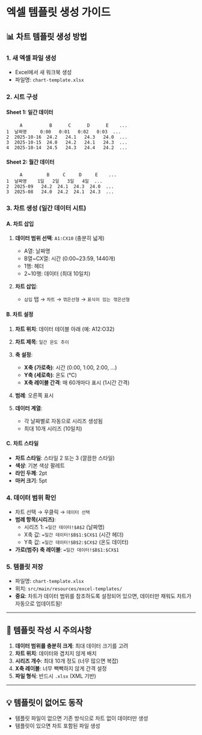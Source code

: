 # 엑셀 템플릿 생성 가이드

## 📊 차트 템플릿 생성 방법

### 1. 새 엑셀 파일 생성
- Excel에서 새 워크북 생성
- 파일명: `chart-template.xlsx`

### 2. 시트 구성
#### **Sheet 1: 일간 데이터**
```
     A          B      C      D      E    ...
1  날짜명     0:00   0:01   0:02   0:03  ...
2  2025-10-16  24.2   24.1   24.3   24.0  ...
3  2025-10-15  24.0   24.2   24.1   24.3  ...
4  2025-10-14  24.5   24.3   24.4   24.2  ...
```

#### **Sheet 2: 월간 데이터**
```
     A         B     C     D     E    ...
1  날짜명    1일   2일   3일   4일  ...
2  2025-09   24.2  24.1  24.3  24.0  ...
3  2025-08   24.0  24.2  24.1  24.3  ...
```

### 3. 차트 생성 (일간 데이터 시트)

#### A. 차트 삽입
1. **데이터 범위 선택**: `A1:CX10` (충분히 넓게)
   - A열: 날짜명
   - B열~CX열: 시간 (0:00~23:59, 1440개)
   - 1행: 헤더
   - 2~10행: 데이터 (최대 10일치)

2. **차트 삽입**:
   - `삽입` 탭 → `차트` → `꺾은선형` → `표식이 있는 꺾은선형`

#### B. 차트 설정
1. **차트 위치**: 데이터 테이블 아래 (예: A12:O32)

2. **차트 제목**: `일간 온도 추이`

3. **축 설정**:
   - **X축 (가로축)**: 시간 (0:00, 1:00, 2:00, ...)
   - **Y축 (세로축)**: 온도 (°C)
   - **X축 레이블 간격**: 매 60개마다 표시 (1시간 간격)

4. **범례**: 오른쪽 표시

5. **데이터 계열**:
   - 각 날짜별로 자동으로 시리즈 생성됨
   - 최대 10개 시리즈 (10일치)

#### C. 차트 스타일
- **차트 스타일**: 스타일 2 또는 3 (깔끔한 스타일)
- **색상**: 기본 색상 팔레트
- **라인 두께**: 2pt
- **마커 크기**: 5pt

### 4. 데이터 범위 확인
- 차트 선택 → 우클릭 → `데이터 선택`
- **범례 항목(시리즈)**:
  - 시리즈 1: `=일간 데이터!$A$2` (날짜명)
  - X축 값: `=일간 데이터!$B$1:$CX$1` (시간 헤더)
  - Y축 값: `=일간 데이터!$B$2:$CX$2` (온도 데이터)
- **가로(범주) 축 레이블**: `=일간 데이터!$B$1:$CX$1`

### 5. 템플릿 저장
- 파일명: `chart-template.xlsx`
- 위치: `src/main/resources/excel-templates/`
- **중요**: 차트가 데이터 범위를 참조하도록 설정되어 있으면, 
  데이터만 채워도 차트가 자동으로 업데이트됨!

---

## 🎯 템플릿 작성 시 주의사항

1. **데이터 범위를 충분히 크게**: 최대 데이터 크기를 고려
2. **차트 위치**: 데이터와 겹치지 않게 배치
3. **시리즈 개수**: 최대 10개 정도 (너무 많으면 복잡)
4. **X축 레이블**: 너무 빽빽하지 않게 간격 설정
5. **파일 형식**: 반드시 `.xlsx` (XML 기반)

---

## 💡 템플릿이 없어도 동작
- 템플릿 파일이 없으면 기존 방식으로 차트 없이 데이터만 생성
- 템플릿이 있으면 차트 포함된 파일 생성

